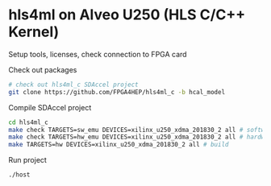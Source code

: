 # hls4ml on Alveo U250 (HLS C/C++ Kernel)

Setup tools, licenses, check connection to FPGA card

Check out packages
```bash
# check out hls4ml_c SDAccel project
git clone https://github.com/FPGA4HEP/hls4ml_c -b hcal_model
```
Compile SDAccel project
```bash
cd hls4ml_c
make check TARGETS=sw_emu DEVICES=xilinx_u250_xdma_201830_2 all # software emulation
make check TARGETS=hw_emu DEVICES=xilinx_u250_xdma_201830_2 all # hardware emulation
make TARGETS=hw DEVICES=xilinx_u250_xdma_201830_2 all # build
```

Run project
```bash
./host 
```